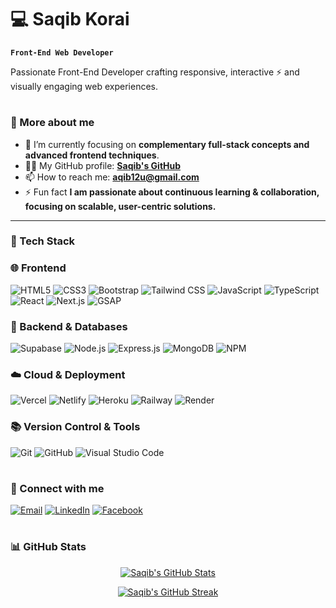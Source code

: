 # 💻  Saqib Korai

**`Front-End Web Developer`**

Passionate Front-End Developer crafting responsive, interactive ⚡  and visually engaging web experiences.

#

### 🚀 More about me

* 🌱 I’m currently focusing on **complementary full-stack concepts and advanced frontend techniques**.
* 👨‍💻 My GitHub profile: **<a href="https://github.com/saqibkorai/" target="_blank">Saqib's GitHub</a>**
* 📫 How to reach me: **[aqib12u@gmail.com](mailto:aqib12u@gmail.com)**
* ⚡ Fun fact **I am passionate about continuous learning & collaboration, focusing on scalable, user-centric solutions.**

---

### 🧰 Tech Stack

### 🌐 Frontend

![HTML5](https://img.shields.io/badge/HTML5-E34F26?style=for-the-badge\&logo=html5\&logoColor=white)
![CSS3](https://img.shields.io/badge/CSS3-1572B6?style=for-the-badge\&logo=css3\&logoColor=white)
![Bootstrap](https://img.shields.io/badge/Bootstrap-7952B3?style=for-the-badge\&logo=bootstrap\&logoColor=white)
![Tailwind CSS](https://img.shields.io/badge/Tailwind_CSS-06B6D4?style=for-the-badge\&logo=tailwindcss\&logoColor=white)
![JavaScript](https://img.shields.io/badge/JavaScript-F7DF1E?style=for-the-badge\&logo=javascript\&logoColor=black)
![TypeScript](https://img.shields.io/badge/TypeScript-3178C6?style=for-the-badge\&logo=typescript\&logoColor=white)
![React](https://img.shields.io/badge/React-61DAFB?style=for-the-badge\&logo=react\&logoColor=black)
![Next.js](https://img.shields.io/badge/Next.js-000000?style=for-the-badge\&logo=next.js\&logoColor=white)
![GSAP](https://img.shields.io/badge/GSAP-88CE02?style=for-the-badge\&logo=greensock\&logoColor=white) <br/>

### 🔧 Backend & Databases

![Supabase](https://img.shields.io/badge/Supabase-3ECF8E?style=for-the-badge\&logo=supabase\&logoColor=white)
![Node.js](https://img.shields.io/badge/Node.js-339933?style=for-the-badge\&logo=node.js\&logoColor=white)
![Express.js](https://img.shields.io/badge/Express.js-000000?style=for-the-badge\&logo=express\&logoColor=white)
![MongoDB](https://img.shields.io/badge/MongoDB-47A248?style=for-the-badge\&logo=mongodb\&logoColor=white)
![NPM](https://img.shields.io/badge/NPM-CB3837?style=for-the-badge\&logo=npm\&logoColor=white) <br/>

### ☁️ Cloud & Deployment

![Vercel](https://img.shields.io/badge/Vercel-000000?style=for-the-badge\&logo=vercel\&logoColor=white)
![Netlify](https://img.shields.io/badge/Netlify-00C7B7?style=for-the-badge\&logo=netlify\&logoColor=white)
![Heroku](https://img.shields.io/badge/Heroku-430098?style=for-the-badge\&logo=heroku\&logoColor=white)
![Railway](https://img.shields.io/badge/Railway-0B0D0E?style=for-the-badge\&logo=railway\&logoColor=white)
![Render](https://img.shields.io/badge/Render-46E3B7?style=for-the-badge\&logo=render\&logoColor=white) <br/>

### 📚 Version Control & Tools

![Git](https://img.shields.io/badge/Git-F05032?style=for-the-badge\&logo=git\&logoColor=white)
![GitHub](https://img.shields.io/badge/GitHub-181717?style=for-the-badge\&logo=github\&logoColor=white)
![Visual Studio Code](https://img.shields.io/badge/Visual_Studio_Code-007ACC?style=for-the-badge\&logo=visual-studio-code\&logoColor=white) <br/>

#

### 🔗 Connect with me

[![Email](https://img.shields.io/badge/-Email-c0392b?style=flat\&labelColor=c0392b\&logo=gmail\&logoColor=white)](mailto:aqib12u@gmail.com)
[![LinkedIn](https://img.shields.io/badge/-LinkedIn-0e76a8?style=flat\&labelColor=0e76a8\&logo=linkedin\&logoColor=white)](https://linkedin.com/in/saqib-khan-523922320)
[![Facebook](https://img.shields.io/badge/-Facebook-1877F2?style=flat\&labelColor=1877F2\&logo=facebook\&logoColor=white)](https://facebook.com/sqb.07)

#

### 📊 GitHub Stats

<p align="center">
  <a href="https://github.com/saqibkorai/">
    <img align="center" src="https://github-readme-stats.vercel.app/api?username=saqibkorai&show_icons=true&include_all_commits=true&theme=tokyonight&hide_border=true&v=2" alt="Saqib's GitHub Stats" />
  </a>
</p>

<p align="center">
  <a href="https://github.com/saqibkorai/">
    <img align="center" src="https://github-readme-streak-stats.demolab.com?user=saqibkorai&theme=tokyonight&hide_border=true&v=2" alt="Saqib's GitHub Streak" />
  </a>
</p>
